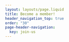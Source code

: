 ```yaml
---
layout: layouts/page.liquid
title: Become a member!
header_navigation_top: true
order: "30"
page-header-navigation:
  key: join-us
---
```

